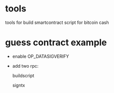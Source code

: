 # tools
tools for build smartcontract script for bitcoin cash



# guess contract example

* enable OP_DATASIGVERIFY

* add two rpc:

  buildscript
  
  signtx




